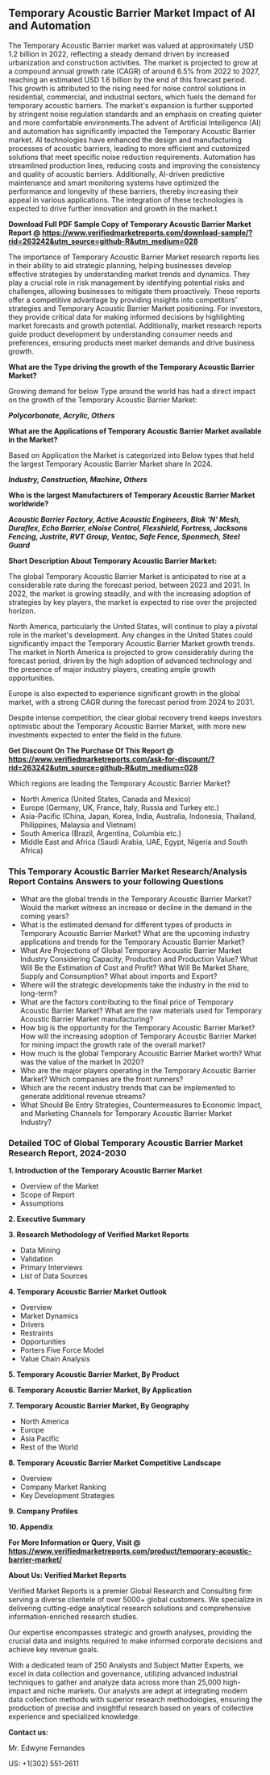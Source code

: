 <h2>Temporary Acoustic Barrier Market Impact of AI and Automation</h2>The Temporary Acoustic Barrier market was valued at approximately USD 1.2 billion in 2022, reflecting a steady demand driven by increased urbanization and construction activities. The market is projected to grow at a compound annual growth rate (CAGR) of around 6.5% from 2022 to 2027, reaching an estimated USD 1.6 billion by the end of this forecast period. This growth is attributed to the rising need for noise control solutions in residential, commercial, and industrial sectors, which fuels the demand for temporary acoustic barriers. The market's expansion is further supported by stringent noise regulation standards and an emphasis on creating quieter and more comfortable environments.The advent of Artificial Intelligence (AI) and automation has significantly impacted the Temporary Acoustic Barrier market. AI technologies have enhanced the design and manufacturing processes of acoustic barriers, leading to more efficient and customized solutions that meet specific noise reduction requirements. Automation has streamlined production lines, reducing costs and improving the consistency and quality of acoustic barriers. Additionally, AI-driven predictive maintenance and smart monitoring systems have optimized the performance and longevity of these barriers, thereby increasing their appeal in various applications. The integration of these technologies is expected to drive further innovation and growth in the market.t</p><p id="" class=""><strong>Download Full PDF Sample Copy of Temporary Acoustic Barrier Market Report @ <a href="https://www.verifiedmarketreports.com/download-sample/?rid=263242&utm_source=github-R&utm_medium=028" target="_blank">https://www.verifiedmarketreports.com/download-sample/?rid=263242&utm_source=github-R&utm_medium=028</a></strong></p><p>The importance of&nbsp;Temporary Acoustic Barrier Market research reports lies in their ability to aid strategic planning, helping businesses develop effective strategies by understanding market trends and dynamics. They play a crucial role in risk management by identifying potential risks and challenges, allowing businesses to mitigate them proactively. These reports offer a competitive advantage by providing insights into competitors' strategies and Temporary Acoustic Barrier Market positioning. For investors, they provide critical data for making informed decisions by highlighting market forecasts and growth potential. Additionally, market research reports guide product development by understanding consumer needs and preferences, ensuring products meet market demands and drive business growth.</p><p><strong>What are the&nbsp;Type driving the growth of the Temporary Acoustic Barrier Market?</strong></p><p id="" class="">Growing demand for below Type around the world has had a direct impact on the growth of the Temporary Acoustic Barrier Market:</p><em><strong>Polycarbonate, Acrylic, Others</strong></em></p><strong>What are the&nbsp;Applications&nbsp;of Temporary Acoustic Barrier Market available in the Market?</strong></p><p id="" class="">Based on Application the Market is categorized into Below types that held the largest Temporary Acoustic Barrier Market share In 2024.</p><em><strong>Industry, Construction, Machine, Others</strong></em></p><strong>Who is the largest Manufacturers of Temporary Acoustic Barrier Market worldwide?</strong></p><p><em><strong>Acoustic Barrier Factory, Active Acoustic Engineers, Blok 'N' Mesh, Duraflex, Echo Barrier, eNoise Control, Flexshield, Fortress, Jacksons Fencing, Justrite, RVT Group, Ventac, Safe Fence, Sponmech, Steel Guard</strong></em></p><p id="" class=""><strong>Short Description About Temporary Acoustic Barrier Market:</strong></p><p>The global Temporary Acoustic Barrier Market is anticipated to rise at a considerable rate during the forecast period, between 2023 and 2031. In 2022, the market is growing steadily, and with the increasing adoption of strategies by key players, the market is expected to rise over the projected horizon.</p><p>North America, particularly the United States, will continue to play a pivotal role in the market's development. Any changes in the United States could significantly impact the Temporary Acoustic Barrier Market growth trends. The market in North America is projected to grow considerably during the forecast period, driven by the high adoption of advanced technology and the presence of major industry players, creating ample growth opportunities.</p><p>Europe is also expected to experience significant growth in the global market, with a strong CAGR during the forecast period from 2024 to 2031.</p><p>Despite intense competition, the clear global recovery trend keeps investors optimistic about the Temporary Acoustic Barrier Market, with more new investments expected to enter the field in the future.</p><p id="" class=""><strong>Get Discount On The Purchase Of This Report @ <a href="https://www.verifiedmarketreports.com/ask-for-discount/?rid=263242&utm_source=github-R&utm_medium=028" target="_blank">https://www.verifiedmarketreports.com/ask-for-discount/?rid=263242&utm_source=github-R&utm_medium=028</a></strong></p>Which regions are leading the Temporary Acoustic Barrier Market?</p><ul><li>North America (United States, Canada and Mexico)</li><li>Europe (Germany, UK, France, Italy, Russia and Turkey etc.)</li><li>Asia-Pacific (China, Japan, Korea, India, Australia, Indonesia, Thailand, Philippines, Malaysia and Vietnam)</li><li>South America (Brazil, Argentina, Columbia etc.)</li><li>Middle East and Africa (Saudi Arabia, UAE, Egypt, Nigeria and South Africa)</li></ul><h3 id="" class="">This Temporary Acoustic Barrier Market Research/Analysis Report Contains Answers to your following Questions</h3><ul><li>What are the global trends in the Temporary Acoustic Barrier Market? Would the market witness an increase or decline in the demand in the coming years?</li><li>What is the estimated demand for different types of products in Temporary Acoustic Barrier Market? What are the upcoming industry applications and trends for the Temporary Acoustic Barrier Market?</li><li>What Are Projections of Global Temporary Acoustic Barrier Market Industry Considering Capacity, Production and Production Value? What Will Be the Estimation of Cost and Profit? What Will Be Market Share, Supply and Consumption? What about imports and Export?</li><li>Where will the strategic developments take the industry in the mid to long-term?</li><li>What are the factors contributing to the final price of Temporary Acoustic Barrier Market? What are the raw materials used for Temporary Acoustic Barrier Market manufacturing?</li><li>How big is the opportunity for the Temporary Acoustic Barrier Market? How will the increasing adoption of Temporary Acoustic Barrier Market for mining impact the growth rate of the overall market?</li><li>How much is the global Temporary Acoustic Barrier Market worth? What was the value of the market In 2020?</li><li>Who are the major players operating in the Temporary Acoustic Barrier Market? Which companies are the front runners?</li><li>Which are the recent industry trends that can be implemented to generate additional revenue streams?</li><li>What Should Be Entry Strategies, Countermeasures to Economic Impact, and Marketing Channels for Temporary Acoustic Barrier Market Industry?</li></ul><h3 id="" class="">Detailed TOC of Global Temporary Acoustic Barrier Market Research Report, 2024-2030</h3><p id="" class=""><strong>1. Introduction of the Temporary Acoustic Barrier Market</strong></p><ul><li>Overview of the Market</li><li>Scope of Report</li><li>Assumptions</li></ul><p id="" class=""><strong>2. Executive Summary</strong></p><p id="" class=""><strong>3. Research Methodology of Verified Market Reports</strong></p><ul><li>Data Mining</li><li>Validation</li><li>Primary Interviews</li><li>List of Data Sources</li></ul><p id="" class=""><strong>4. Temporary Acoustic Barrier Market Outlook</strong></p><ul><li>Overview</li><li>Market Dynamics</li><li>Drivers</li><li>Restraints</li><li>Opportunities</li><li>Porters Five Force Model</li><li>Value Chain Analysis</li></ul><p id="" class=""><strong>5. Temporary Acoustic Barrier Market, By Product</strong></p><p id="" class=""><strong>6. Temporary Acoustic Barrier Market, By Application</strong></p><p id="" class=""><strong>7. Temporary Acoustic Barrier Market, By Geography</strong></p><ul><li>North America</li><li>Europe</li><li>Asia Pacific</li><li>Rest of the World</li></ul><p id="" class=""><strong>8. Temporary Acoustic Barrier Market Competitive Landscape</strong></p><ul><li>Overview</li><li>Company Market Ranking</li><li>Key Development Strategies</li></ul><p id="" class=""><strong>9. Company Profiles</strong></p><p id="" class=""><strong>10. Appendix</strong></p><p id="" class=""><strong>For More Information or Query, Visit @ <a href="https://www.verifiedmarketreports.com/product/temporary-acoustic-barrier-market/" target="_blank">https://www.verifiedmarketreports.com/product/temporary-acoustic-barrier-market/</a></strong></p><p id="" class=""><strong>About Us: Verified Market Reports</strong></p><p id="" class="">Verified Market Reports is a premier Global Research and Consulting firm serving a diverse clientele of over 5000+ global customers. We specialize in delivering cutting-edge analytical research solutions and comprehensive information-enriched research studies.</p><p id="" class="">Our expertise encompasses strategic and growth analyses, providing the crucial data and insights required to make informed corporate decisions and achieve key revenue goals.</p><p id="" class="">With a dedicated team of 250 Analysts and Subject Matter Experts, we excel in data collection and governance, utilizing advanced industrial techniques to gather and analyze data across more than 25,000 high-impact and niche markets. Our analysts are adept at integrating modern data collection methods with superior research methodologies, ensuring the production of precise and insightful research based on years of collective experience and specialized knowledge.</p><p id="" class=""><strong>Contact us:</strong></p><p id="" class="">Mr. Edwyne Fernandes</p><p id="" class="">US: +1(302) 551-2611</p>